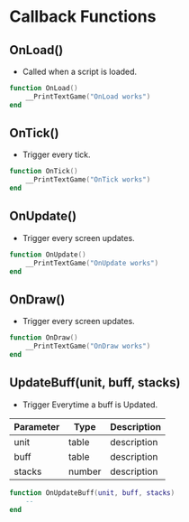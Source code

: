 # Callback Functions

## OnLoad()

* Called when a script is loaded.

``` lua
function OnLoad()
    __PrintTextGame("OnLoad works")
end
```

## OnTick()

* Trigger every tick.

``` lua
function OnTick()
    __PrintTextGame("OnTick works")
end
```

## OnUpdate()

* Trigger every screen updates.

``` lua
function OnUpdate()
    __PrintTextGame("OnUpdate works")
end
```

## OnDraw()

* Trigger every screen updates.

``` lua
function OnDraw()
    __PrintTextGame("OnDraw works")
end
```

## UpdateBuff(unit, buff, stacks)

* Trigger Everytime a buff is Updated.

Parameter | Type | Description
--------- | ------- | -----------
unit | table | description
buff | table | description
stacks | number | description

``` lua
function OnUpdateBuff(unit, buff, stacks)
    --
end
```